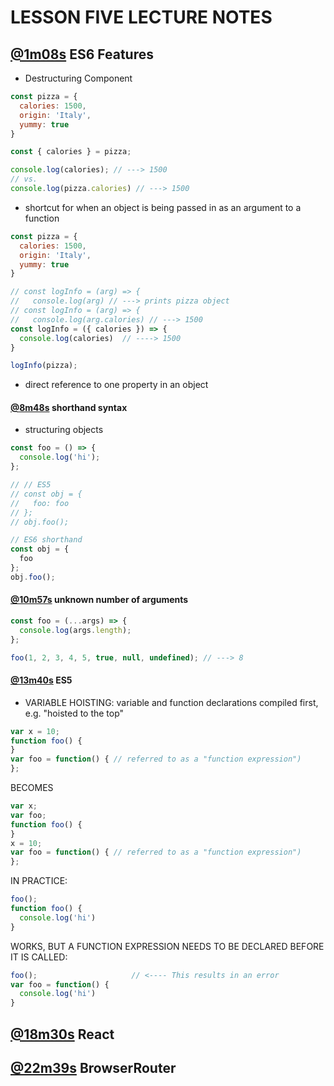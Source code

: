 # LESSON FIVE LECTURE NOTES
## [@1m08s](https://youtu.be/Mnfo3aCnri8?t=1m08s) **ES6 Features**
- Destructuring Component
```js
const pizza = {
  calories: 1500,
  origin: 'Italy',
  yummy: true
}

const { calories } = pizza;

console.log(calories); // ---> 1500
// vs.
console.log(pizza.calories) // ---> 1500

```

- shortcut for when an object is being passed in as an argument to a function
```js
const pizza = {
  calories: 1500,
  origin: 'Italy',
  yummy: true
}

// const logInfo = (arg) => {
//   console.log(arg) // ---> prints pizza object
// const logInfo = (arg) => {
//   console.log(arg.calories) // ---> 1500
const logInfo = ({ calories }) => {
  console.log(calories)  // ----> 1500
}

logInfo(pizza);
```

- direct reference to one property in an object

#### [@8m48s](https://youtu.be/Mnfo3aCnri8?t=8m48s) **shorthand syntax**
- structuring objects
```js
const foo = () => {
  console.log('hi');
};

// // ES5
// const obj = {
//   foo: foo
// };
// obj.foo();

// ES6 shorthand
const obj = {
  foo
};
obj.foo();

```

#### [@10m57s](https://youtu.be/Mnfo3aCnri8?t=10m57s) **unknown number of arguments**
```js
const foo = (...args) => {
  console.log(args.length);
};

foo(1, 2, 3, 4, 5, true, null, undefined); // ---> 8

```

#### [@13m40s](https://youtu.be/Mnfo3aCnri8?t=13m40s) **ES5**
- VARIABLE HOISTING: variable and function declarations compiled first, e.g. "hoisted to the top"
```js
var x = 10;
function foo() {
}
var foo = function() { // referred to as a "function expression")
};
```

BECOMES
```js
var x;
var foo;
function foo() {
}
x = 10;
var foo = function() { // referred to as a "function expression")
};
```

IN PRACTICE:
```js
foo();
function foo() {
  console.log('hi')
}
```

WORKS, BUT A FUNCTION EXPRESSION NEEDS TO BE DECLARED BEFORE IT IS CALLED:
```js
foo();                     // <---- This results in an error
var foo = function() {
  console.log('hi')
}
```

## [@18m30s](https://youtu.be/Mnfo3aCnri8?t=18m30s) **React**
## [@22m39s](https://youtu.be/Mnfo3aCnri8?t=22m39s) **BrowserRouter**
